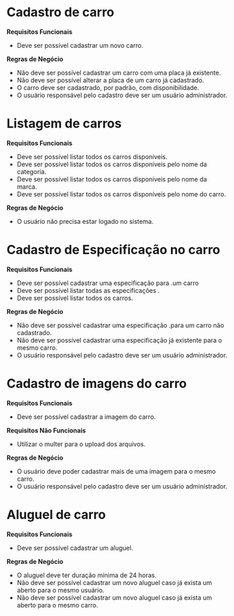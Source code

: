 # Cadastro de carro

**Requisitos Funcionais**

- Deve ser possível cadastrar um novo carro.

**Regras de Negócio**

- Não deve ser possível cadastrar um carro com uma placa já existente.
- Não deve ser possível alterar a placa de um carro já cadastrado.
- O carro deve ser cadastrado, por padrão, com disponibilidade.
- O usuário responsável pelo cadastro deve ser um usuário administrador.

# Listagem de carros

**Requisitos Funcionais**

- Deve ser possível listar todos os carros disponíveis.
- Deve ser possível listar todos os carros disponíveis pelo nome da categoria.
- Deve ser possível listar todos os carros disponíveis pelo nome da marca.
- Deve ser possível listar todos os carros disponíveis pelo nome do carro.

**Regras de Negócio**

- O usuário não precisa estar logado no sistema.

# Cadastro de Especificação no carro

**Requisitos Funcionais**

- Deve ser possível cadastrar uma especificação para .um carro
- Deve ser possível listar todas as especificações .
- Deve ser possível listar todos os carros.

**Regras de Negócio**

- Não deve ser possível cadastrar uma especificação .para um carro não cadastrado.
- Não deve ser possível cadastrar uma especificação já existente para o mesmo carro.
- O usuário responsável pelo cadastro deve ser um usuário administrador.

# Cadastro de imagens do carro

**Requisitos Funcionais**

- Deve ser possível cadastrar a imagem do carro.

**Requisitos Não Funcionais**

- Utilizar o multer para o upload dos arquivos.

**Regras de Negócio**

- O usuário deve poder cadastrar mais de uma imagem para o mesmo carro.
- O usuário responsável pelo cadastro deve ser um usuário administrador.

# Aluguel de carro

**Requisitos Funcionais**

- Deve ser possível cadastrar um aluguel.

**Regras de Negócio**

- O aluguel deve ter duração mínima de 24 horas.
- Não deve ser possível cadastrar um novo aluguel caso já exista um aberto para o mesmo usuário.
- Não deve ser possível cadastrar um novo aluguel caso já exista um aberto para o mesmo carro.
